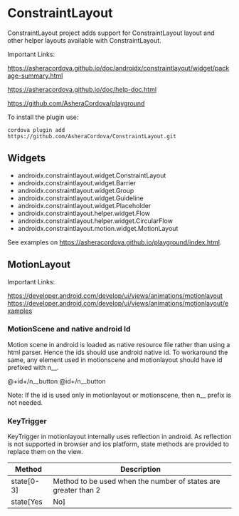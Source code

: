 # ConstraintLayout

ConstraintLayout project adds support for ConstraintLayout layout and other helper layouts available with ConstraintLayout.

Important Links:

https://asheracordova.github.io/doc/androidx/constraintlayout/widget/package-summary.html

https://asheracordova.github.io/doc/help-doc.html

https://github.com/AsheraCordova/playground

To install the plugin use:

```
cordova plugin add https://github.com/AsheraCordova/ConstraintLayout.git
```

## Widgets

* androidx.constraintlayout.widget.ConstraintLayout
* androidx.constraintlayout.widget.Barrier
* androidx.constraintlayout.widget.Group
* androidx.constraintlayout.widget.Guideline
* androidx.constraintlayout.widget.Placeholder
* androidx.constraintlayout.helper.widget.Flow
* androidx.constraintlayout.helper.widget.CircularFlow
* androidx.constraintlayout.motion.widget.MotionLayout

See examples on https://asheracordova.github.io/playground/index.html.

## MotionLayout

Important Links:

https://developer.android.com/develop/ui/views/animations/motionlayout
https://developer.android.com/develop/ui/views/animations/motionlayout/examples

### MotionScene and native android Id
Motion scene in android is loaded as native resource file rather than using a html parser. Hence the ids should use android native id. To workaround the same, any element used in motionscene and motionlayout should have id prefixed with n__.

@+id+/n__button
@id+/n__button

Note: If the id is used only in motionlayout or motionscene, then n__ prefix is not needed.

### KeyTrigger
KeyTrigger in motionlayout internally uses reflection in android. As reflection is not supported in browser and ios platform, state methods are provided to replace them on the view. 

Method        | Description
------------- | -------------
state[0-3]    | Method to be used when the number of states are greater than 2
state[Yes|No] | Method to be used when the number of states is 2. hide and show methods are provided which triggers visibility change.
